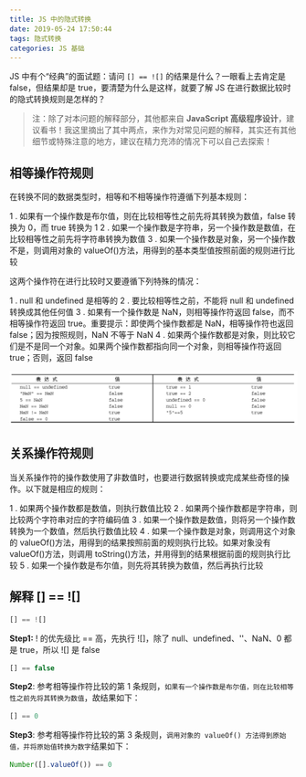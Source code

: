 ```yaml
---
title: JS 中的隐式转换
date: 2019-05-24 17:50:44
tags: 隐式转换
categories: JS 基础
---
```


JS 中有个“经典”的面试题：请问 `[] == ![]` 的结果是什么？一眼看上去肯定是 false，但结果却是 true，要清楚为什么是这样，就要了解 JS 在进行数据比较时的隐式转换规则是怎样的？

<!-- more -->

> 注：除了对本问题的解释部分，其他都来自 **JavaScript 高级程序设计**，建议看书！我这里摘出了其中两点，来作为对常见问题的解释，其实还有其他细节或特殊注意的地方，建议在精力充沛的情况下可以自己去探索！

## 相等操作符规则

在转换不同的数据类型时，相等和不相等操作符遵循下列基本规则： 

1 . 如果有一个操作数是布尔值，则在比较相等性之前先将其转换为数值，false 转换为 0，而 true 转换为 1
2 . 如果一个操作数是字符串，另一个操作数是数值，在比较相等性之前先将字符串转换为数值
3 . 如果一个操作数是对象，另一个操作数不是，则调用对象的 valueOf()方法，用得到的基本类型值按照前面的规则进行比较

这两个操作符在进行比较时又要遵循下列特殊的情况：

1 . null 和 undefined 是相等的
2 . 要比较相等性之前，不能将 null 和 undefined 转换成其他任何值
3 . 如果有一个操作数是 NaN，则相等操作符返回 false，而不相等操作符返回 true。重要提示：即使两个操作数都是 NaN，相等操作符也返回 false；因为按照规则，NaN 不等于 NaN
4 . 如果两个操作数都是对象，则比较它们是不是同一个对象。如果两个操作数都指向同一个对象，则相等操作符返回 true；否则，返回 false

<img src="/resource/images/pages/jsbase/compare.png" alt="">

## 关系操作符规则

当关系操作符的操作数使用了非数值时，也要进行数据转换或完成某些奇怪的操作。以下就是相应的规则：

1 . 如果两个操作数都是数值，则执行数值比较
2 . 如果两个操作数都是字符串，则比较两个字符串对应的字符编码值
3 . 如果一个操作数是数值，则将另一个操作数转换为一个数值，然后执行数值比较
4 . 如果一个操作数是对象，则调用这个对象的 valueOf()方法，用得到的结果按照前面的规则执行比较。如果对象没有 valueOf()方法，则调用 toString()方法，并用得到的结果根据前面的规则执行比较
5 . 如果一个操作数是布尔值，则先将其转换为数值，然后再执行比较

## 解释 [] == ![]

```javascript
[] == ![]
```

**Step1:** ! 的优先级比 == 高，先执行 ![]，除了 null、undefined、''、NaN、0 都是 true，所以 ![] 是 false

```javascript
[] == false
```

**Step2**: 参考相等操作符比较的第 1 条规则，`如果有一个操作数是布尔值，则在比较相等性之前先将其转换为数值`，故结果如下：

```javascript
[] == 0
```

**Step3**: 参考相等操作符比较的第 3 条规则，`调用对象的 valueOf() 方法得到原始值，并将原始值转换为数字`结果如下：

```javascript
Number([].valueOf()) == 0
```